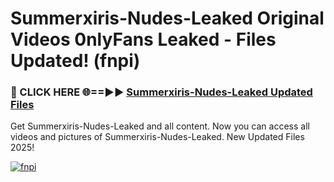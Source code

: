 # Summerxiris-Nudes-Leaked Original Videos 0nlyFans Leaked - Files Updated! (fnpi)

<h3>🔴 CLICK HERE 🌐==►► <a href="https://tinyurl.com/4mcuefdz" rel="nofollow">Summerxiris-Nudes-Leaked Updated Files</a></h3>

Get Summerxiris-Nudes-Leaked and all content. Now you can access all videos and pictures of Summerxiris-Nudes-Leaked. New Updated Files 2025!

[![fnpi](https://i.imgur.com/StAQSOY.gif)](https://tinyurl.com/4mcuefdz)

